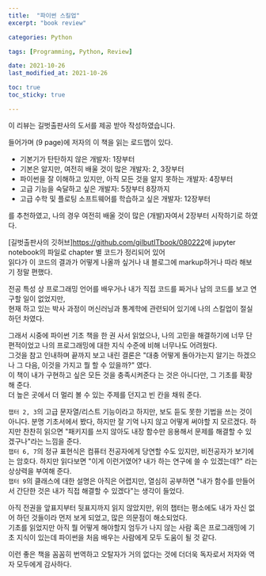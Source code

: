 ```yaml
---
title:  "파이썬 스킬업"
excerpt: "book review"

categories: Python

tags: [Programming, Python, Review]

date: 2021-10-26
last_modified_at: 2021-10-26

toc: true
toc_sticky: true

---
```


이 리뷰는 길벗출판사의 도서를 제공 받아 작성하였습니다.  

들어가며 (9 page)에 저자의 이 책을 읽는 로드맵이 있다.  

* 기본기가 탄탄하지 않은 개발자: 1장부터  
* 기본은 알지만, 여전히 배울 것이 많은 개발자: 2, 3장부터  
* 파이썬을 잘 이해하고 있지만, 아직 모든 것을 알지 못하는 개발자: 4장부터
* 고급 기능을 숙달하고 싶은 개발자: 5장부터 8장까지  
* 고급 수학 및 플로팅 소프트웨어를 학습하고 싶은 개발자: 12장부터  

를 추천하였고, 나의 경우 여전히 배울 것이 많은 (개발)자여서 2장부터 시작하기로 하였다.

[길벗출판사의 깃허브]<https://github.com/gilbutITbook/080222>에 jupyter notebook의 파일로 chapter 별 코드가 정리되어 있어  
읽다가 이 코드의 결과가 어떻게 나올까 싶거나 내 블로그에 markup하거나 따라 해보기 정말 편했다.

전공 특성 상 프로그래밍 언어를 배우거나 내가 직접 코드를 짜거나 남의 코드를 보고 연구할 일이 없었지만,  
현재 하고 있는 박사 과정이 머신러닝과 통계학에 관련되어 있기에 나의 스킬업이 절실하던 차였다.  

그래서 시중에 파이썬 기초 책을 한 권 사서 읽었으나, 나의 고민을 해결하기에 너무 단편적이었고 나의 프로그래밍에 대한 지식 수준에 비해 너무나도 어려웠다.  
그것을 참고 인내하며 끝까지 보고 내린 결론은 "대충 어떻게 돌아가는지 알기는 하겠으나 그 다음, 이것을 가지고 뭘 할 수 있을까?" 였다.  
이 책이 내가 구현하고 싶은 모든 것을 충족시켜준다 는 것은 아니다만, 그 기초를 확장해 준다.  
더 높은 곳에서 더 멀리 볼 수 있는 주제를 던지고 빈 칸을 채워 준다.  

`챕터 2, 3`의 고급 문자열/리스트 기능이라고 하지만, 보도 듣도 못한 기법을 쓰는 것이 아니다. 분명 기초서에서 봤다, 하지만 잘 기억 나지 않고 어떻게 써야할 지 모르겠다. 하지만 찬찬히 읽으면 "패키지를 쓰지 않아도 내장 함수만 응용해서 문제를 해결할 수 있겠구나"라는 느낌을 준다.  
`챕터 6, 7`의 정규 표현식은 컴퓨터 전공자에게 당연할 수도 있지만, 비전공자가 보기에는 암호다. 하지만 읽다보면 "이게 이런거였어? 내가 하는 연구에 쓸 수 있겠는데?" 라는 상상력을 부여해 준다.  
`챕터 9`의 클래스에 대한 설명은 아직은 어렵지만, 열심히 공부하면 "내가 함수를 만들어서 간단한 것은 내가 직접 해결할 수 있겠다"는 생각이 들었다.  

아직 전권을 앞표지부터 뒷표지까지 읽지 않았지만, 위의 챕터는 평소에도 내가 자신 없어 하던 것들이라 먼저 보게 되었고, 많은 의문점이 해소되었다.  
기초를 읽었지만 아직 뭘 어떻게 해야할지 엄두가 나지 않는 사람 혹은 프로그래밍에 기초 지식이 있는데 파이썬을 처음 배우는 사람에게 모두 도움이 될 것 같다.  

이런 좋은 책을 꼼꼼히 번역하고 오탈자가 거의 없다는 것에 더더욱 독자로서 저자와 역자 모두에게 감사하다.  
